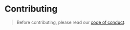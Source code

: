 # Contributing

> Before contributing, please read our [code of conduct](https://github.com/commercehub-oss/kerb-sts/blob/master/CODE_OF_CONDUCT.md).
